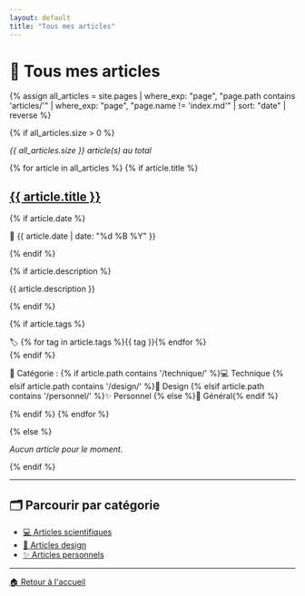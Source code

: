 ```yaml
---
layout: default
title: "Tous mes articles"
---
```


# 📝 Tous mes articles

{% assign all_articles = site.pages | where_exp: "page", "page.path contains 'articles/'" | where_exp: "page", "page.name != 'index.md'" | sort: "date" | reverse %}

{% if all_articles.size > 0 %}

*{{ all_articles.size }} article(s) au total*

{% for article in all_articles %}
{% if article.title %}

<div class="article-preview">
<h2><a href="{{ article.url | relative_url }}">{{ article.title }}</a></h2>

{% if article.date %}
<p class="article-meta">📅 {{ article.date | date: "%d %B %Y" }}</p>
{% endif %}

{% if article.description %}
<p>{{ article.description }}</p>
{% endif %}

{% if article.tags %}
<div class="tags">
🏷️ {% for tag in article.tags %}<span class="tag">{{ tag }}</span>{% endfor %}
</div>
{% endif %}

<p class="article-meta">📁 Catégorie : 
{% if article.path contains '/technique/' %}💻 Technique
{% elsif article.path contains '/design/' %}🎨 Design  
{% elsif article.path contains '/personnel/' %}✨ Personnel
{% else %}📝 Général{% endif %}
</p>
</div>

{% endif %}
{% endfor %}

{% else %}
<p><em>Aucun article pour le moment.</em></p>
{% endif %}

---

## 🗂️ Parcourir par catégorie

- [💻 Articles scientifiques](./sciences/) 
- [🎨 Articles design](./design/)
- [✨ Articles personnels](./personnel/)

---

[🏠 Retour à l'accueil](../)
